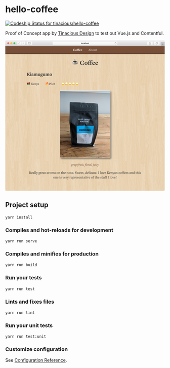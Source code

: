 # hello-coffee

[![Codeship Status for tinacious/hello-coffee](https://app.codeship.com/projects/831e7690-2010-0137-0a2f-2e9e029c291e/status?branch=master)](https://app.codeship.com/projects/329360)

Proof of Concept app by [Tinacious Design](https://tinaciousdesign.com) to test out Vue.js and Contentful.

![](screenshot.png)


## Project setup
```
yarn install
```

### Compiles and hot-reloads for development
```
yarn run serve
```

### Compiles and minifies for production
```
yarn run build
```

### Run your tests
```
yarn run test
```

### Lints and fixes files
```
yarn run lint
```

### Run your unit tests
```
yarn run test:unit
```

### Customize configuration
See [Configuration Reference](https://cli.vuejs.org/config/).
